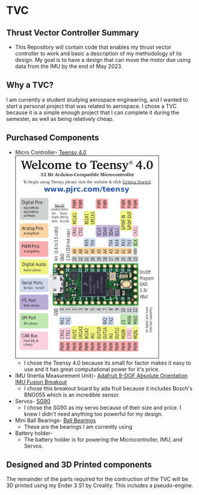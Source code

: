# TVC
## Thrust Vector Controller Summary
* This Repository will contain code that enables my thrust vector controller to work and basic a description of my methodology of its design. My goal is to have a design that can move the motor due using data from the IMU by the end of May 2023.

## Why a TVC?
I am currently a student studying aerospace engineering, and I wanted to start a personal project that was related to aerospace. I chose a TVC because it is a simple enough project that I can complete it during the semester, as well as being relatively cheap.
## Purchased Components
* Micro Controller- [Teensy 4.0](https://www.pjrc.com/store/teensy40.html)
![image info](./images/teensy40_card10a_rev2.png)
  * I chose the Teensy 4.0 because its small for factor makes it easy to use and it has great computational power for it's price.
* IMU (Inertia Measurement Unit)- [Adafruit 9-DOF Absolute Orientation IMU Fusion Breakout](https://www.adafruit.com/product/2472)
  * I chose this breakout board by ada fruit because it includes Bosch's BNO055 which is an incredible sensor. 
* Servos- [SG90](http://www.ee.ic.ac.uk/pcheung/teaching/DE1_EE/stores/sg90_datasheet.pdf)
  * I chose the SG90 as my servo because of their size and price. I knew I didn't need anything too powerful for my design.
* Mini Ball Bearings- [Ball Bearings](https://www.amazon.com/dp/B07XDZLWHQ?psc=1&ref=ppx_yo2ov_dt_b_product_details)
  * These are the bearings I am currently using
* Battery holder-
  * The battery holder is for powering the Microcontroller, IMU, and Servos.
  
## Designed and 3D Printed components
The remainder of the parts required for the contruction of the TVC will be 3D printed using my Ender 3 S1 by Creality.
This includes a pseudo-engine.

